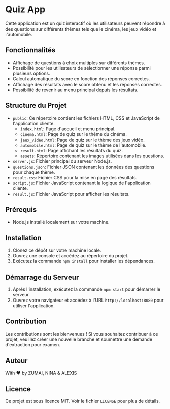 # Quiz App

Cette application est un quiz interactif où les utilisateurs peuvent répondre à des questions sur différents thèmes tels que le cinéma, les jeux vidéo et l'automobile.

## Fonctionnalités

- Affichage de questions à choix multiples sur différents thèmes.
- Possibilité pour les utilisateurs de sélectionner une réponse parmi plusieurs options.
- Calcul automatique du score en fonction des réponses correctes.
- Affichage des résultats avec le score obtenu et les réponses correctes.
- Possibilité de revenir au menu principal depuis les résultats.

## Structure du Projet

- `public`: Ce répertoire contient les fichiers HTML, CSS et JavaScript de l'application cliente.
    - `index.html`: Page d'accueil et menu principal.
    - `cinema.html`: Page de quiz sur le thème du cinéma.
    - `jeux_video.html`: Page de quiz sur le thème des jeux vidéo.
    - `automobile.html`: Page de quiz sur le thème de l'automobile.
    - `result.html`: Page affichant les résultats du quiz.
    - `assets`: Répertoire contenant les images utilisées dans les questions.
- `server.js`: Fichier principal du serveur Node.js.
- `questions.json`: Fichier JSON contenant les données des questions pour chaque thème.
- `result.css`: Fichier CSS pour la mise en page des résultats.
- `script.js`: Fichier JavaScript contenant la logique de l'application cliente.
- `result.js`: Fichier JavaScript pour afficher les résultats.

## Prérequis

- Node.js installé localement sur votre machine.

## Installation

1. Clonez ce dépôt sur votre machine locale.
2. Ouvrez une console et accédez au répertoire du projet.
3. Exécutez la commande `npm install` pour installer les dépendances.

## Démarrage du Serveur

1. Après l'installation, exécutez la commande `npm start` pour démarrer le serveur.
2. Ouvrez votre navigateur et accédez à l'URL `http://localhost:8080` pour utiliser l'application.

## Contribution

Les contributions sont les bienvenues ! Si vous souhaitez contribuer à ce projet, veuillez créer une nouvelle branche et soumettre une demande d'extraction pour examen.

## Auteur

With ❤️ by ZUMAI, NINA & ALEXIS

## Licence

Ce projet est sous licence MIT. Voir le fichier `LICENSE` pour plus de détails.
